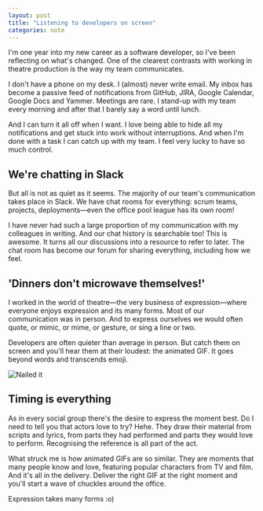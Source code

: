 ```yaml
---
layout: post
title: "Listening to developers on screen"
categories: note
---
```

I'm one year into my new career as a software developer, so I've been reflecting on what's changed. One of the clearest contrasts with working in theatre production is the way my team communicates.

I don't have a phone on my desk. I (almost) never write email. My inbox has become a passive feed of notifications from GitHub, JIRA, Google Calendar, Google Docs and Yammer. Meetings are rare. I stand-up with my team every morning and after that I barely say a word until lunch.

And I can turn it all off when I want. I love being able to hide all my notifications and get stuck into work without interruptions. And when I'm done with a task I can catch up with my team. I feel very lucky to have so much control.

## We're chatting in Slack

But all is not as quiet as it seems. The majority of our team's communication takes place in Slack. We have chat rooms for everything: scrum teams, projects, deployments—even the office pool league has its own room!

I have never had such a large proportion of my communication with my colleagues in writing. And our chat history is searchable too! This is awesome. It turns all our discussions into a resource to refer to later. The chat room has become our forum for sharing everything, including how we feel.

## 'Dinners don't microwave themselves!'

I worked in the world of theatre—the very business of expression—where everyone enjoys expression and its many forms. Most of our communication was in person. And to express ourselves we would often quote, or mimic, or mime, or gesture, or sing a line or two.

Developers are often quieter than average in person. But catch them on screen and you'll hear them at their loudest: the animated GIF. It goes beyond words and transcends emoji.

![Nailed it](http://i.imgur.com/p17Zs.gif)

## Timing is everything

As in every social group there's the desire to express the moment best. Do I need to tell you that actors love to try? Hehe. They draw their material from scripts and lyrics, from parts they had performed and parts they would love to perform. Recognising the reference is all part of the act.

What struck me is how animated GIFs are so similar. They are moments that many people know and love, featuring popular characters from TV and film. And it's all in the delivery. Deliver the right GIF at the right moment and you'll start a wave of chuckles around the office.

Expression takes many forms :o)